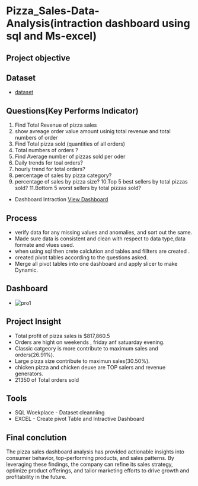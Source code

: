 # Pizza_Sales-Data-Analysis(intraction dashboard using sql and Ms-excel)


## Project objective



## Dataset
- <a href="https://github.com/12ssind/Pro-Data-Analysis-Dashboards/blob/main/1000.xlsx">dataset</a>

## Questions(Key Performs Indicator)

1. Find Total Revenue of pizza sales  
2. show avreage order value amount usinig total revenue and total numbers of order 
3. Find Total pizza sold (quantities of all orders)
4. Total numbers of orders ?
5. Find Average number of pizzas sold per oder
6. Daily trends for toal orders?
7. hourly trend for total orders?
8. percentage of sales by pizza category?
9. percentage of sales by pizza size?
10.Top 5 best sellers by total pizzas sold?
11.Bottom 5 worst sellers by total pizzas sold?
- Dashboard Intraction <a href="https://github.com/12ssind/Pro-Data-Analysis-Dashboards/blob/main/pro1.png"> View Dashboard</a>   

## Process  

- verify data for any missing values and anomalies, and sort out the same.
- Made sure data is consistent and clean with respect to data type,data formate and vlues used.
- when using sql then crete calclution and tables and fillters are created .
- created pivot tables according to the questions asked.
- Merge all pivot tables into one dashboard and apply slicer to make Dynamic.

## Dashboard
- ![pro1](https://github.com/user-attachments/assets/c18e3a37-23f8-4a36-bc8a-e6246ec1b68a)


## Project Insight
* Total profit of pizza sales is $817,860.5
* Orders are hight on weekends , friday anf satuarday evening.
* Classic catgeory is more contribute to maximum sales and orders(26.91%).
* Large pizza size contribute to maximun sales(30.50%).
* chicken pizza and chicken deuxe are TOP salers and revenue generators.
* 21350 of Total orders sold

## Tools 
  - SQL Woekplace - Dataset cleanniing
  - EXCEL -  Create pivot Table and Intractive Dashboard
 
## Final conclution
 The pizza sales dashboard analysis has provided actionable insights into consumer behavior, 
 top-performing products, and sales patterns. By leveraging these findings, the company can refine its sales strategy,
 optimize product offerings, and tailor marketing efforts to drive growth and profitability in the future.
